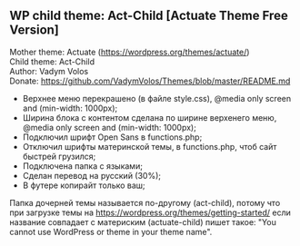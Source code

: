 ## WP child theme: Act-Child [Actuate Theme Free Version]

Mother theme: Actuate (https://wordpress.org/themes/actuate/)  
Child theme:  Act-Child  
Author:       Vadym Volos  
Donate:       https://github.com/VadymVolos/Themes/blob/master/README.md  

- Верхнее меню перекрашено (в файле style.css), @media only screen and (min-width: 1000px);
- Ширина блока с контентом сделана по ширине верхенего меню, @media only screen and (min-width: 1000px);
- Подключил шрифт Open Sans в functions.php;
- Отключил шрифты материнской темы, в functions.php, чтоб сайт быстрей грузился;
- Подключена папка с языками;
- Сделан перевод на русский (30%);
- В футере копирайт только ваш;

Папка дочерней темы называется по-другому (act-child), потому что при загрузке темы на https://wordpress.org/themes/getting-started/ если название совпадает с материским (actuate-child) пишет такое: "You cannot use WordPress or theme in your theme name".
